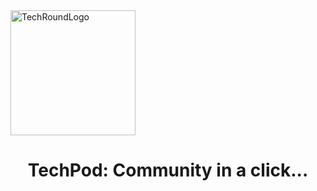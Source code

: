 
<img alt="TechRoundLogo" src="https://user-images.githubusercontent.com/116574907/229065497-c38738f5-b763-42c9-a75f-8db70a97e267.png" height="200" align="center"/>


<h1 align="center">TechPod: Community in a click...</h1>

